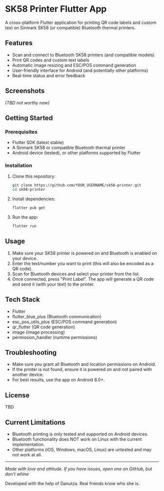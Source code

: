 # SK58 Printer Flutter App

A cross-platform Flutter application for printing QR code labels and custom text on Sinmark SK58 (or compatible) Bluetooth thermal printers.

## Features

- Scan and connect to Bluetooth SK58 printers (and compatible models)
- Print QR codes and custom text labels
- Automatic image resizing and ESC/POS command generation
- User-friendly interface for Android (and potentially other platforms)
- Real-time status and error feedback

## Screenshots

*(TBD not worthy now)*

## Getting Started

### Prerequisites
- Flutter SDK (latest stable)
- A Sinmark SK58 or compatible Bluetooth thermal printer
- Android device (tested), or other platforms supported by Flutter

### Installation

1. Clone this repository:
   ```bash
   git clone https://github.com/YOUR_USERNAME/sk58-printer.git
   cd sk58-printer
   ```
2. Install dependencies:
   ```bash
   flutter pub get
   ```
3. Run the app:
   ```bash
   flutter run
   ```

## Usage

1. Make sure your SK58 printer is powered on and Bluetooth is enabled on your device.
2. Enter the text/number you want to print (this will also be encoded as a QR code).
3. Scan for Bluetooth devices and select your printer from the list.
4. Once connected, press "Print Label". The app will generate a QR code and send it (with your text) to the printer.

## Tech Stack
- Flutter
- flutter_blue_plus (Bluetooth communication)
- esc_pos_utils_plus (ESC/POS command generation)
- qr_flutter (QR code generation)
- image (image processing)
- permission_handler (runtime permissions)

## Troubleshooting
- Make sure you grant all Bluetooth and location permissions on Android.
- If the printer is not found, ensure it is powered on and not paired with another device.
- For best results, use the app on Android 8.0+.

## License
TBD

## Current Limitations
- Bluetooth printing is only tested and supported on Android devices.
- Bluetooth functionality does NOT work on Linux with the current implementation.
- Other platforms (iOS, Windows, macOS, Linux) are untested and may not work at all.

---

*Made with love and attitude. If you have issues, open one on GitHub, but don't whine*

Developed with the help of Danutza. Real friends know who she is.

